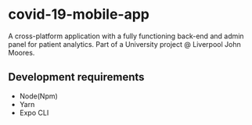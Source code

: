 # covid-19-mobile-app
A cross-platform application with a fully functioning back-end and admin panel for patient analytics. Part of a University project @ Liverpool John Moores.


## Development requirements

- Node(Npm)
- Yarn
- Expo CLI
